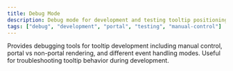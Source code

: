 ```yaml
---
title: Debug Mode
description: Debug mode for development and testing tooltip positioning and portal behavior.
tags: ["debug", "development", "portal", "testing", "manual-control"]
---
```


Provides debugging tools for tooltip development including manual control, portal vs non-portal rendering, and different event handling modes. Useful for troubleshooting tooltip behavior during development.
